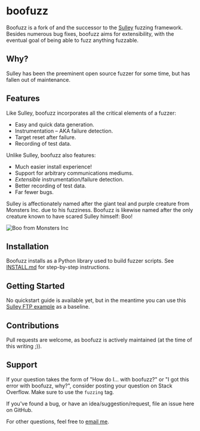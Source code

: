 boofuzz
=======
Boofuzz is a fork of and the successor to the [Sulley](https://github.com/OpenRCE/sulley) fuzzing framework.
Besides numerous bug fixes, boofuzz aims for extensibility, with the eventual goal of being able to fuzz anything fuzzable.

Why?
----
Sulley has been the preeminent open source fuzzer for some time, but has fallen out of maintenance.

Features
--------
Like Sulley, boofuzz incorporates all the critical elements of a fuzzer:

 - Easy and quick data generation.
 - Instrumentation – AKA failure detection.
 - Target reset after failure.
 - Recording of test data.

Unlike Sulley, boofuzz also features:

 - Much easier install experience!
 - Support for arbitrary communications mediums.
 - _Extensible_ instrumentation/failure detection.
 - Better recording of test data.
 - Far fewer bugs.
 
Sulley is affectionately named after the giant teal and purple creature from Monsters Inc. due to his fuzziness.
Boofuzz is likewise named after the only creature known to have scared Sulley himself: Boo!

![Boo from Monsters Inc](http://s21.postimg.org/rssnxdho7/boo_happy.png)

Installation
------------
Boofuzz installs as a Python library used to build fuzzer scripts.
See [INSTALL.md](INSTALL.md) for step-by-step instructions.

Getting Started
---------------
No quickstart guide is available yet, but in the meantime you can use this [Sulley FTP example](https://www.securepla.net/fuzzing-101-with-sulley/) as a baseline.

Contributions
-------------
Pull requests are welcome, as boofuzz is actively maintained (at the time of this writing ;)).

Support
-------
If your question takes the form of "How do I... with boofuzz?" or "I got this error with boofuzz, why?", consider posting your question on Stack Overflow. Make sure to use the `fuzzing` tag.

If you've found a bug, or have an idea/suggestion/request, file an issue here on GitHub.

For other questions, feel free to [email me](https://github.com/jtpereyda).
